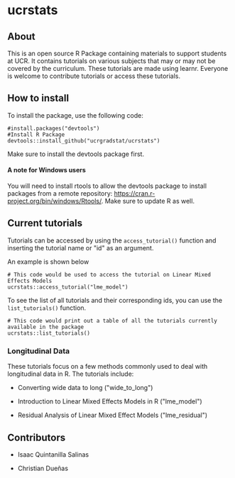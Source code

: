 # ucrstats

## About 

This is an open source
R Package containing materials to support students at UCR. It 
contains tutorials on various subjects that may or may not be covered by the curriculum. These tutorials are
made using learnr. Everyone is welcome to contribute tutorials
or access these tutorials.

## How to install 

To install the package, use the following code:

```
#install.packages("devtools")
#Install R Package
devtools::install_github("ucrgradstat/ucrstats")
```
Make sure to install the devtools package first.

#### A note for Windows users

You will need to install rtools to allow the devtools package to install packages from a remote repository: https://cran.r-project.org/bin/windows/Rtools/.
Make sure to update R as well.

## Current tutorials 

Tutorials can be accessed by using the `access_tutorial()` function and inserting the tutorial name or "id" as an argument.

An example is shown below

```
# This code would be used to access the tutorial on Linear Mixed Effects Models
ucrstats::access_tutorial("lme_model")
```

To see the list of all tutorials and their corresponding ids, you can use the `list_tutorials()` function.

```
# This code would print out a table of all the tutorials currently available in the package
ucrstats::list_tutorials()
```

### Longitudinal Data

These tutorials focus on a few methods commonly used to deal
with longitudinal data in R. The tutorials include:

+ Converting wide data to long ("wide_to_long")

+ Introduction to Linear Mixed Effects Models in R ("lme_model")

+ Residual Analysis of Linear Mixed Effect Models ("lme_residual")

## Contributors

+ Isaac Quintanilla Salinas 

+ Christian Dueñas
